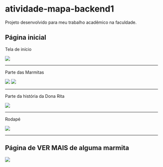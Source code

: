 # atividade-mapa-backend1
Projeto desenvolvido para meu trabalho acadêmico na faculdade.

## Página inicial
<p>Tela de início</p>
<img src="https://media.discordapp.net/attachments/1002353156073721900/1007349105367990402/Screenshot_1.jpg?width=863&height=427">

<hr />
<p>Parte das Marmitas</p>
<img src="https://media.discordapp.net/attachments/1002353156073721900/1007350533583024229/unknown.png?width=994&height=377">
<img src="https://media.discordapp.net/attachments/1002353156073721900/1007354060803932170/unknown.png?width=994&height=399">

<hr />
<p>Parte da história da Dona Rita</p>
<img src="https://media.discordapp.net/attachments/1002353156073721900/1007354262721921144/unknown.png?width=994&height=421">


<hr />
<p>Rodapé</p>
<img src="https://media.discordapp.net/attachments/1002353156073721900/1007349657581666446/unknown.png?width=994&height=262">

<hr />

## Página de VER MAIS de alguma marmita
<img src="https://media.discordapp.net/attachments/1002353156073721900/1007350075414040576/unknown.png?width=863&height=428">
